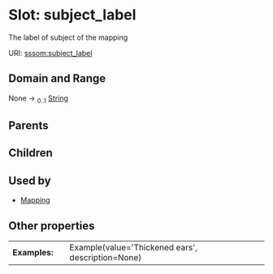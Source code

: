 
# Slot: subject_label


The label of subject of the mapping

URI: [sssom:subject_label](https://w3id.org/sssom/subject_label)


## Domain and Range

None &#8594;  <sub>0..1</sub> [String](types/String.md)

## Parents


## Children


## Used by

 * [Mapping](Mapping.md)

## Other properties

|  |  |  |
| --- | --- | --- |
| **Examples:** | | Example(value='Thickened ears', description=None) |

